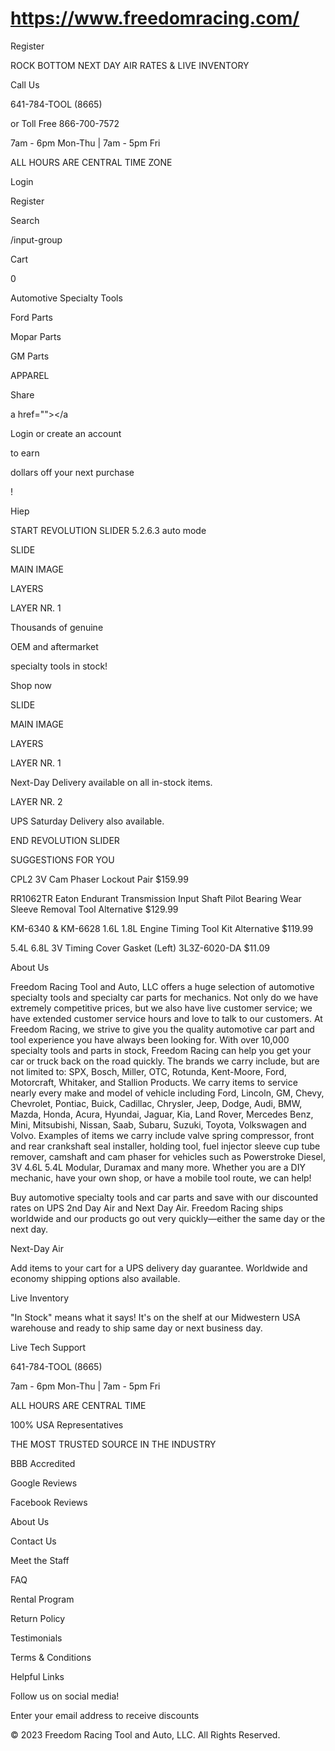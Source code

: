 # https://www.freedomracing.com/

Register

ROCK BOTTOM NEXT DAY AIR RATES & LIVE INVENTORY

Call Us

641-784-TOOL (8665)

or Toll Free 866-700-7572

7am - 6pm Mon-Thu | 7am - 5pm Fri

ALL HOURS ARE CENTRAL TIME ZONE

Login

Register

Search

/input-group

Cart

0

Automotive Specialty Tools

Ford Parts

Mopar Parts

GM Parts

APPAREL

Share

a href=""></a

Login or create an account

to earn

dollars off your next purchase

!

Hiep

START REVOLUTION SLIDER 5.2.6.3 auto mode

SLIDE

MAIN IMAGE

LAYERS

LAYER NR. 1

Thousands of genuine

OEM and aftermarket

specialty tools in stock!

Shop now

SLIDE

MAIN IMAGE

LAYERS

LAYER NR. 1

Next-Day Delivery available on all in-stock items.

LAYER NR. 2

UPS Saturday Delivery also available.

END REVOLUTION SLIDER

SUGGESTIONS FOR YOU

CPL2 3V Cam Phaser Lockout Pair
$159.99

RR1062TR Eaton Endurant Transmission Input Shaft Pilot Bearing Wear Sleeve Removal Tool Alternative
$129.99

KM-6340 & KM-6628 1.6L 1.8L Engine Timing Tool Kit Alternative
$119.99

5.4L 6.8L 3V Timing Cover Gasket (Left) 3L3Z-6020-DA
$11.09

About Us

Freedom Racing Tool and Auto, LLC offers a huge selection of automotive specialty tools and specialty car parts for mechanics. Not only do we have extremely competitive prices, but we also have live customer service; we have extended customer service hours and love to talk to our customers. At Freedom Racing, we strive to give you the quality automotive car part and tool experience you have always been looking for. With over 10,000 specialty tools and parts in stock, Freedom Racing can help you get your car or truck back on the road quickly. The brands we carry include, but are not limited to: SPX, Bosch, Miller, OTC, Rotunda, Kent-Moore, Ford, Motorcraft, Whitaker, and Stallion Products. We carry items to service nearly every make and model of vehicle including Ford, Lincoln, GM, Chevy, Chevrolet, Pontiac, Buick, Cadillac, Chrysler, Jeep, Dodge, Audi, BMW, Mazda, Honda, Acura, Hyundai, Jaguar, Kia, Land Rover, Mercedes Benz, Mini, Mitsubishi, Nissan, Saab, Subaru, Suzuki, Toyota, Volkswagen and Volvo. Examples of items we carry include valve spring compressor, front and rear crankshaft seal installer, holding tool, fuel injector sleeve cup tube remover, camshaft and cam phaser for vehicles such as Powerstroke Diesel, 3V 4.6L 5.4L Modular, Duramax and many more. Whether you are a DIY mechanic, have your own shop, or have a mobile tool route, we can help!

Buy automotive specialty tools and car parts and save with our discounted rates on UPS 2nd Day Air and Next Day Air. Freedom Racing ships worldwide and our products go out very quickly—either the same day or the next day.

Next-Day Air

Add items to your cart for a UPS delivery day guarantee. Worldwide and economy shipping options also available.

Live Inventory

"In Stock" means what it says! It's on the shelf at our Midwestern USA warehouse and ready to ship same day or next business day.

Live Tech Support

641-784-TOOL (8665)

7am - 6pm Mon-Thu | 7am - 5pm Fri

ALL HOURS ARE CENTRAL TIME

100% USA Representatives

THE MOST TRUSTED SOURCE IN THE INDUSTRY

BBB Accredited

Google Reviews

Facebook Reviews

About Us

Contact Us

Meet the Staff

FAQ

Rental Program

Return Policy

Testimonials

Terms & Conditions

Helpful Links

Follow us on social media!

Enter your email address to receive discounts

© 2023 Freedom Racing Tool and Auto, LLC. All Rights Reserved.